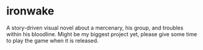 # ironwake
A story-driven visual novel about a mercenary, his group, and troubles within his bloodline.
Might be my biggest project yet, please give some time to play the game when it is released.